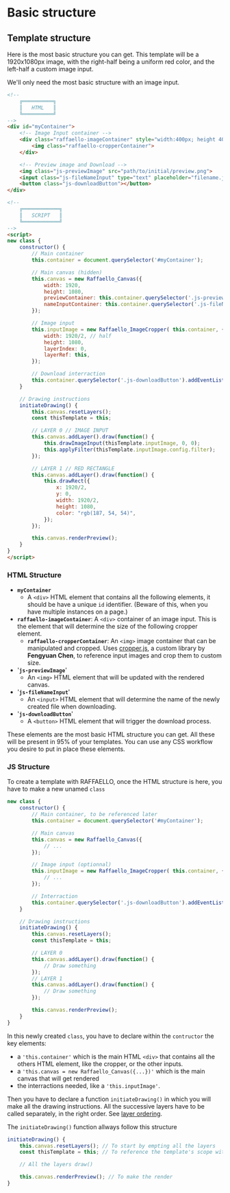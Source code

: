 # Basic structure


## Template structure

Here is the most basic structure you can get. 
This template will be a 1920x1080px image, with the right-half being a uniform red color, and the left-half a custom image input.

We'll only need the most basic structure with an image input.


```html
<!-- 
    ╔══════════╗
    ║   HTML   ║
    ╚══════════╝ 
-->
<div id="myContainer">
    <!-- Image Input container -->
    <div class="raffaello-imageContainer" style="width:400px; height 400px">
        <img class="raffaello-cropperContainer">
    </div>

    <!-- Preview image and Download -->
    <img class="js-previewImage" src="path/to/initial/preview.png">
    <input class="js-fileNameInput" type="text" placeholder="filename.jpg">
    <button class="js-downloadButton"></button>
</div>

<!-- 
    ╔════════════╗
    ║   SCRIPT   ║
    ╚════════════╝ 
-->
<script>
new class {
    constructor() {
        // Main container
        this.container = document.querySelector('#myContainer');

        // Main canvas (hidden)
        this.canvas = new Raffaello_Canvas({ 
            width: 1920,
            height: 1080,
            previewContainer: this.container.querySelector('.js-previewImage'),
            nameInputContainer: this.container.querySelector('.js-fileNameInput'),
        });

        // Image input
        this.inputImage = new Raffaello_ImageCropper( this.container, {
            width: 1920/2, // half
            height: 1080,
            layerIndex: 0,
            layerRef: this,
        });

        // Download interraction
        this.container.querySelector('.js-downloadButton').addEventListener('click', () => this.canvas.downloadImage());
    }

    // Drawing instructions
    initiateDrawing() {
        this.canvas.resetLayers();
        const thisTemplate = this;

        // LAYER 0 // IMAGE INPUT
        this.canvas.addLayer().draw(function() {
            this.drawImageInput(thisTemplate.inputImage, 0, 0);
            this.applyFilter(thisTemplate.inputImage.config.filter);   
        });

        // LAYER 1 // RED RECTANGLE
        this.canvas.addLayer().draw(function() {
            this.drawRect({
                x: 1920/2,
                y: 0,
                width: 1920/2,
                height: 1080,
                color: "rgb(187, 54, 54)",
            });
        });

        this.canvas.renderPreview();
    }
}
</script>
```

### HTML Structure

- **`myContainer`**
    - A `<div>` HTML element that contains all the following elements, it should be have a unique `id` identifier. (Beware of this, when you have multiple instances on a page.)
- **`raffaello-imageContainer`**: A `<div>` container of an image input. This is the element that will determine the size of the following cropper element.
    - **`raffaello-cropperContainer`**: An `<img>` image container that can be manipulated and cropped. Uses [cropper.js](https://github.com/fengyuanchen/cropperjs/tree/main), a custom library by **Fengyuan Chen**, to reference input images and crop them to custom size.
- '**`js-previewImage`**'
    - An `<img>` HTML element that will be updated with the rendered canvas.
- '**`js-fileNameInput`**'
    - An `<input>` HTML element that will determine the name of the newly created file when downloading.
- '**`js-downloadButton`**'
    - A `<button>` HTML element that will trigger the download process.

These elements are the most basic HTML structure you can get. All these will be present in 95% of your templates.
You can use any CSS workflow you desire to put in place these elements.

### JS Structure

To create a template with RAFFAELLO, once the HTML structure is here, you have to make a new unamed `class`

```javascript
new class {
    constructor() {
        // Main container, to be referenced later
        this.container = document.querySelector('#myContainer');

        // Main canvas
        this.canvas = new Raffaello_Canvas({ 
            // ...
        });

        // Image input (optionnal)
        this.inputImage = new Raffaello_ImageCropper( this.container, {
            // ...
        });

        // Interraction
        this.container.querySelector('.js-downloadButton').addEventListener('click', () => this.canvas.downloadImage());
    }

    // Drawing instructions
    initiateDrawing() {
        this.canvas.resetLayers();
        const thisTemplate = this;

        // LAYER 0
        this.canvas.addLayer().draw(function() {
            // Draw something
        });
        // LAYER 1
        this.canvas.addLayer().draw(function() {
            // Draw something
        });

        this.canvas.renderPreview();
    }
}
```

In this newly created `class`, you have to declare within the `contructor` the key elements:
- a `'this.container'` which is the main HTML `<div>` that contains all the others HTML element, like the cropper, or the other inputs.
- a `'this.canvas = new Raffaello_Canvas({...})'` which is the main canvas that will get rendered
- the interractions needed, like a `'this.inputImage'`.

Then you have to declare a function `initiateDrawing()` in which you will make all the drawing instructions.
All the successive layers have to be called separately, in the right order. See [layer ordering](#to-do).

The `initiateDrawing()` function allways follow this structure

```javascript
initiateDrawing() {
    this.canvas.resetLayers(); // To start by empting all the layers
    const thisTemplate = this; // To reference the template's scope within a draw()

    // All the layers draw()

    this.canvas.renderPreview(); // To make the render
}
```